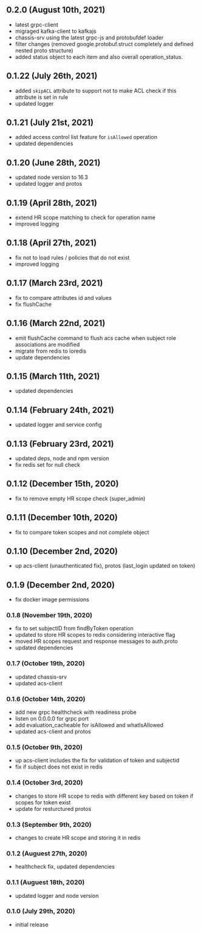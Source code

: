 ## 0.2.0 (August 10th, 2021)

- latest grpc-client
- migraged kafka-client to kafkajs
- chassis-srv using the latest grpc-js and protobufdef loader
- filter changes (removed google.protobuf.struct completely and defined nested proto structure)
- added status object to each item and also overall operation_status.

## 0.1.22 (July 26th, 2021)

- added `skipACL` attribute to support not to make ACL check if this attribute is set in rule
- updated logger

## 0.1.21 (July 21st, 2021)

- added access control list feature for `isAllowed` operation
- updated dependencies

## 0.1.20 (June 28th, 2021)

- updated node version to 16.3
- updated logger and protos

## 0.1.19 (April 28th, 2021)

- extend HR scope matching to check for operation name
- improved logging

## 0.1.18 (April 27th, 2021)

- fix not to load rules / policies that do not exist
- improved logging

## 0.1.17 (March 23rd, 2021)

- fix to compare attributes id and values
- fix flushCache

## 0.1.16 (March 22nd, 2021)

- emit flushCache command to flush acs cache when subject role associations are modified
- migrate from redis to ioredis
- update dependencies

## 0.1.15 (March 11th, 2021)

- updated dependencies

## 0.1.14 (February 24th, 2021)

- updated logger and service config

## 0.1.13 (February 23rd, 2021)

- updated deps, node and npm version
- fix redis set for null check

## 0.1.12 (December 15th, 2020)

- fix to remove empty HR scope check (super_admin)

## 0.1.11 (December 10th, 2020)

- fix to compare token scopes and not complete object

## 0.1.10 (December 2nd, 2020)

- up acs-client (unauthenticated fix), protos (last_login updated on token)

## 0.1.9 (December 2nd, 2020)

- fix docker image permissions

### 0.1.8 (November 19th, 2020)

- fix to set subjectID from findByToken operation
- updated to store HR scopes to redis considering interactive flag
- moved HR scopes request and response messages to auth.proto
- updated dependencies

### 0.1.7 (October 19th, 2020)

- updated chassis-srv
- updated acs-client

### 0.1.6 (October 14th, 2020)

- add new grpc healthcheck with readiness probe
- listen on 0.0.0.0 for grpc port
- add evaluation_cacheable for isAllowed and whatIsAllowed
- updated acs-client and protos

### 0.1.5 (October 9th, 2020)

- up acs-client includes the fix for validation of token and subjectid
- fix if subject does not exist in redis

### 0.1.4 (October 3rd, 2020)

- changes to store HR scope to redis with different key based on token if scopes for token exist
- update for resturctured protos

### 0.1.3 (September 9th, 2020)

- changes to create HR scope and storing it in redis

### 0.1.2 (Auguest 27th, 2020)

- healthcheck fix, updated dependencies

### 0.1.1 (Auguest 18th, 2020)

- updated logger and node version

### 0.1.0 (July 29th, 2020)

- initial release
